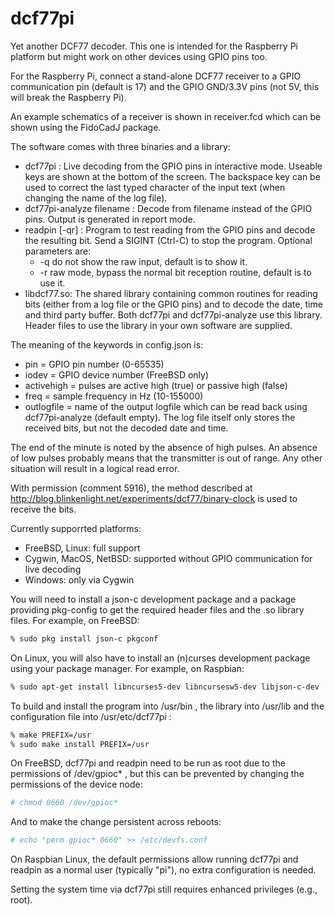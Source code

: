 dcf77pi
=======

Yet another DCF77 decoder. This one is intended for the Raspberry Pi platform
but might work on other devices using GPIO pins too.

For the Raspberry Pi, connect a stand-alone DCF77 receiver to a GPIO
communication pin (default is 17) and the GPIO GND/3.3V pins (not 5V, this will
break the Raspberry Pi).

An example schematics of a receiver is shown in receiver.fcd which can be shown
using the FidoCadJ package.

The software comes with three binaries and a library:

* dcf77pi : Live decoding from the GPIO pins in interactive mode. Useable keys
  are shown at the bottom of the screen. The backspace key can be used to
  correct the last typed character of the input text (when changing the name of
  the log file).
* dcf77pi-analyze filename : Decode from filename instead of the GPIO pins.
  Output is generated in report mode.
* readpin [-qr] : Program to test reading from the GPIO pins and decode the
  resulting bit. Send a SIGINT (Ctrl-C) to stop the program. Optional parameters
  are:
  * -q do not show the raw input, default is to show it.
  * -r raw mode, bypass the normal bit reception routine, default is to use it.
* libdcf77.so: The shared library containing common routines for reading bits
  (either from a log file or the GPIO pins) and to decode the date, time and
  third party buffer. Both dcf77pi and dcf77pi-analyze use this library. Header
  files to use the library in your own software are supplied.

The meaning of the keywords in config.json is:

* pin           = GPIO pin number (0-65535)
* iodev         = GPIO device number (FreeBSD only)
* activehigh    = pulses are active high (true) or passive high (false)
* freq          = sample frequency in Hz (10-155000)
* outlogfile    = name of the output logfile which can be read back using
  dcf77pi-analyze (default empty). The log file itself only stores the
  received bits, but not the decoded date and time.

The end of the minute is noted by the absence of high pulses. An absence of low
pulses probably means that the transmitter is out of range. Any other situation
will result in a logical read error.

With permission (comment 5916), the method described at
http://blog.blinkenlight.net/experiments/dcf77/binary-clock is used to receive
the bits.

Currently supporrted platforms:
* FreeBSD, Linux: full support
* Cygwin, MacOS, NetBSD: supported without GPIO communication for live decoding
* Windows: only via Cygwin

You will need to install a json-c development package and a package providing
pkg-config to get the required header files and the .so library files. For
example, on FreeBSD:
```sh
% sudo pkg install json-c pkgconf
```

On Linux, you will also have to install an (n)curses development package using
your package manager. For example, on Raspbian:
```sh
% sudo apt-get install libncurses5-dev libncursesw5-dev libjson-c-dev
```

To build and install the program into /usr/bin , the library into /usr/lib and
the configuration file into /usr/etc/dcf77pi :
```sh
% make PREFIX=/usr
% sudo make install PREFIX=/usr
```

On FreeBSD, dcf77pi and readpin need to be run as root due to the permissions
of /dev/gpioc\* , but this can be prevented by changing the permissions of the
device node:
```sh
# chmod 0660 /dev/gpioc*
```
And to make the change persistent across reboots:
```sh
# echo "perm gpioc* 0660" >> /etc/devfs.conf
```

On Raspbian Linux, the default permissions allow running dcf77pi and readpin as
a normal user (typically "pi"), no extra configuration is needed.

Setting the system time via dcf77pi still requires enhanced privileges (e.g.,
root).
